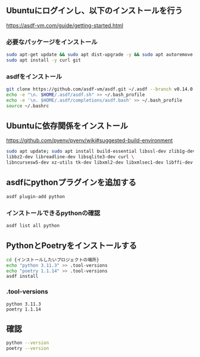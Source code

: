 ## Ubuntuにログインし、以下のインストールを行う

https://asdf-vm.com/guide/getting-started.html

### 必要なパッケージをインストール

```bash
sudo apt-get update && sudo apt dist-upgrade -y && sudo apt autoremove -y
sudo apt install -y curl git
```

### asdfをインストール 

```bash
git clone https://github.com/asdf-vm/asdf.git ~/.asdf --branch v0.14.0
echo -e "\n. $HOME/.asdf/asdf.sh" >> ~/.bash_profile
echo -e '\n. $HOME/.asdf/completions/asdf.bash' >> ~/.bash_profile
source ~/.bashrc
```

## Ubuntuに依存関係をインストール 

https://github.com/pyenv/pyenv/wiki#suggested-build-environment

```bash
sudo apt update; sudo apt install build-essential libssl-dev zlib1g-dev \
libbz2-dev libreadline-dev libsqlite3-dev curl \
libncursesw5-dev xz-utils tk-dev libxml2-dev libxmlsec1-dev libffi-dev liblzma-dev
```

## asdfにpythonプラグインを追加する

```bash
asdf plugin-add python
```

### インストールできるpythonの確認

```bash
asdf list all python
```

## PythonとPoetryをインストールする

```bash
cd {インストールしたいプロジェクトの場所}
echo "python 3.11.3" >> .tool-versions
echo "poetry 1.1.14" >> .tool-versions
asdf install
```

### .tool-versions 

```
python 3.11.3
poetry 1.1.14
```

## 確認 

```bash
python --version
poetry --version
```
